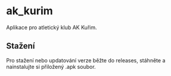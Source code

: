 # ak_kurim

Aplikace pro atletický klub AK Kuřim.

## Stažení

Pro stažení nebo updatování verze běžte do releases, stáhněte a nainstalujte si přiložený .apk soubor.


